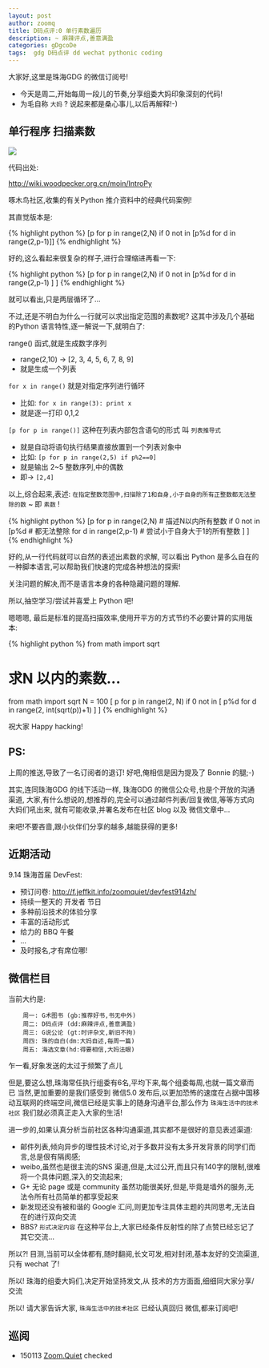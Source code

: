 ```yaml
---
layout: post
author: zoomq
title: D码点评:0 单行素数遍历
description: ~ 麻辣评点,善意满盈
categories: gDgcoDe
tags:  gdg D码点评 dd wechat pythonic coding
---
```


大家好,这里是珠海GDG 的微信订阅号!

- 今天是周二,开始每周一段儿的节奏,分享组委大妈印象深刻的代码!
- 为毛自称 `大妈` ? 说起来都是桑心事儿,以后再解释!-)


## 单行程序 扫描素数

![](http://0.zoomquiet.top/ZHGDG/wechat/130820_pyprime.png)

代码出处:

http://wiki.woodpecker.org.cn/moin/IntroPy

啄木鸟社区,收集的有关Python 推介资料中的经典代码案例!

其直觉版本是:

{% highlight python %}
[p for p in range(2,N) if  0 not in [p%d for d in range(2,p-1)]]
{% endhighlight %}


<!--more-->

好的,这么看起来很复杂的样子,进行合理缩进再看一下:

{% highlight python %}
[p for p in range(2,N) 
    if  0 not in [p%d 
        for d in range(2,p-1)
        ]
    ]
{% endhighlight %}


就可以看出,只是两层循环了...

不过,还是不明白为什么一行就可以求出指定范围的素数呢?
这其中涉及几个基础的Python 语言特性,逐一解说一下,就明白了:

range() 函式,就是生成数字序列

- range(2,10) -> [2, 3, 4, 5, 6, 7, 8, 9]
- 就是生成一个列表


`for x in range()` 就是对指定序列进行循环

- 比如: `for x in range(3): print x`
- 就是逐一打印 0,1,2

`[p for p in range()]` 这种在列表内部包含语句的形式 叫 `列表推导式`

- 就是自动将语句执行结果直接放置到一个列表对象中
- 比如: `[p for p in range(2,5) if p%2==0]`
- 就是输出 2~5 整数序列,中的偶数
- 即-> `[2,4]`

以上,综合起来,表述: `在指定整数范围中,扫描除了1和自身,小于自身的所有正整数都无法整除的数` ~ 即 `素数` !

{% highlight python %}
[p for p in range(2,N)  # 描述N以内所有整数
    if  0 not in [p%d   # 都无法整除
        for d in range(2,p-1) # 尝试小于自身大于1的所有整数
        ]
    ]
{% endhighlight %}



好的,从一行代码就可以自然的表述出素数的求解,
可以看出 Python 是多么自在的一种脚本语言,可以帮助我们快速的完成各种想法的探索!

关注问题的解决,而不是语言本身的各种隐藏问题的理解.

所以,抽空学习/尝试并喜爱上 Python 吧!

嗯嗯嗯, 最后是标准的提高扫描效率,使用开平方的方式节约不必要计算的实用版本:

{% highlight python %}
from math import sqrt
# 求N 以内的素数...
from math import sqrt
N = 100
[ p for p in range(2, N) 
    if 0 not in [ p%d 
        for d in range(2, int(sqrt(p))+1)
                ] 
]
{% endhighlight %}


祝大家 Happy hacking!


## PS:

上周的推送,导致了一名订阅者的退订! 好吧,俺相信是因为提及了 Bonnie 的腿;-)

其实,连同珠海GDG 的线下活动一样, 珠海GDG 的微信公众号,也是个开放的沟通渠道,
大家,有什么想说的,想推荐的,完全可以通过邮件列表/回复微信,等等方式向大妈们吼出来,
就有可能收录,并署名发布在社区 blog 以及 微信文章中...

来吧!不要吝啬,跟小伙伴们分享的越多,越能获得的更多!


## 近期活动


9.14 珠海首届 DevFest:

- 预订问卷: http://f.jeffkit.info/zoomquiet/devfest914zh/     
- 持续一整天的 开发者 节日
- 多种前沿技术的体验分享
- 丰富的活动形式
- 给力的 BBQ 午餐
- ... 
- 及时报名,才有席位哪!


## 微信栏目
当前大约是: 

        周一: G术图书 (gb:推荐好书,书无中外)
        周二: D码点评 (dd:麻辣评点,善意满盈)
        周三: G说公论 (gt:时评杂文,新旧不拘)
        周四: 珠的自白(dm:大妈自述,每周一篇)
        周五: 海选文章(hd:得要相信,大妈法眼)

乍一看,好象发送的太过于频繁了点儿

但是,要这么想,珠海常任执行组委有6名,平均下来,每个组委每周,也就一篇文章而已
当然,更加重要的是我们感受到 微信5.0 发布后,以更加恐怖的速度在占据中国移动互联网的终端空间,微信已经是实事上的随身沟通平台,那么作为 `珠海生活中的技术社区` 我们就必须真正走入大家的生活!

进一步的,如果认真分析当前社区各种沟通渠道,其实都不是很好的意见表述渠道:

- 邮件列表,倾向异步的理性技术讨论,对于多数并没有太多开发背景的同学们而言,总是佷有隔阂感;
- weibo,虽然也是很主流的SNS 渠道,但是,太过公开,而且只有140字的限制,很难将一个具体问题,深入的交流起来;
- G+ 无论 page 或是 community 虽然功能很美好,但是,毕竟是墙外的服务,无法令所有社员简单的都享受起来
- 新发现还没有被和谐的 Google 汇问,则更加专注具体主题的共同思考,无法自在的进行双向交流
- BBS? `形式决定内容` 在这种平台上,大家已经条件反射性的除了点赞已经忘记了其它交流... 

所以?! 目测,当前可以全体都有,随时翻阅,长文可发,相对封闭,基本友好的交流渠道,只有 wechat 了!

所以! 珠海的组委大妈们,决定开始坚持发文,从 技术的方方面面,细细同大家分享/交流

所以! 请大家告诉大家,  `珠海生活中的技术社区` 已经认真回归 微信,都来订阅吧!



## 巡阅
- 150113 [Zoom.Quiet](http://zoomquiet.io/) checked



